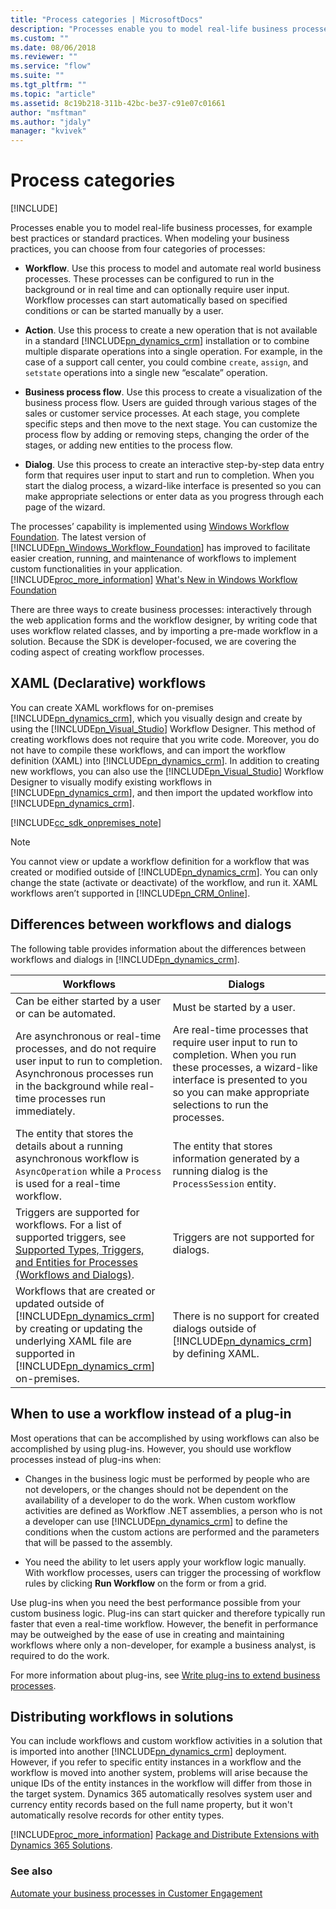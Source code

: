 ```yaml
---
title: "Process categories | MicrosoftDocs"
description: "Processes enable you to model real-life business processes, for example best practices or standard practices. When modeling your business practices, you can choose from four categories of processes: Workflow, Action, Business Process Flow, and Dialog."
ms.custom: ""
ms.date: 08/06/2018
ms.reviewer: ""
ms.service: "flow"
ms.suite: ""
ms.tgt_pltfrm: ""
ms.topic: "article"
ms.assetid: 8c19b218-311b-42bc-be37-c91e07c01661
author: "msftman"
ms.author: "jdaly"
manager: "kvivek"
---
```

# Process categories

[!INCLUDE[](../includes/cc_applies_to_update_9_0_0.md)]

Processes enable you to model real-life business processes, for example best practices or standard practices. When modeling your business practices, you can choose from four categories of processes:  

- **Workflow**. Use this process to model and automate real world business processes. These processes can be configured to run in the background or in real time and can optionally require user input. Workflow processes can start automatically based on specified conditions or can be started manually by a user.  

- **Action**. Use this process to create a new operation that is not available in a standard [!INCLUDE[pn_dynamics_crm](../includes/pn-dynamics-crm.md)] installation or to combine multiple disparate operations into a single operation. For example, in the case of a support call center, you could combine `create`, `assign`, and `setstate` operations into a single new “escalate” operation.  

- **Business process flow**. Use this process to create a visualization of the business process flow. Users are guided through various stages of the sales or customer service processes. At each stage, you complete specific steps and then move to the next stage.  You can customize the process flow by adding or removing steps, changing the order of the stages, or adding new entities to the process flow.  

- **Dialog**. Use this process to create an  interactive step-by-step data entry form that requires user input to start and run to completion. When you start the dialog process, a wizard-like interface is presented so you can make appropriate selections or enter data as you progress through each page of the wizard.  

The processes’ capability is implemented using [Windows Workflow Foundation](https://msdn.microsoft.com/vstudio/jj684582.aspx). The latest version of [!INCLUDE[pn_Windows_Workflow_Foundation](../includes/pn-windows-workflow-foundation.md)] has improved to facilitate easier creation, running, and maintenance of workflows to implement custom functionalities in your application. [!INCLUDE[proc_more_information](../includes/proc-more-information.md)] [What's New in Windows Workflow Foundation](https://msdn.microsoft.com/library/dd489410.aspx)  

There are three ways to create business processes: interactively through the web application forms and the workflow designer, by writing code that uses workflow related classes, and by importing a pre-made workflow in a solution. Because the SDK is developer-focused, we are covering the coding aspect of creating workflow processes.  

<a name="XAMLWorkflows"></a>

## XAML (Declarative) workflows

You can create XAML workflows for on-premises [!INCLUDE[pn_dynamics_crm](../includes/pn-dynamics-crm.md)], which you visually design and create by using the [!INCLUDE[pn_Visual_Studio](../includes/pn-visual-studio.md)] Workflow Designer. This method of creating workflows does not require that you write code. Moreover, you do not have to compile these workflows, and can import the workflow definition (XAML) into [!INCLUDE[pn_dynamics_crm](../includes/pn-dynamics-crm.md)]. In addition to creating new workflows, you can also use the [!INCLUDE[pn_Visual_Studio](../includes/pn-visual-studio.md)] Workflow Designer to visually modify existing workflows in [!INCLUDE[pn_dynamics_crm](../includes/pn-dynamics-crm.md)], and then import the updated workflow into [!INCLUDE[pn_dynamics_crm](../includes/pn-dynamics-crm.md)].  

[!INCLUDE[cc_sdk_onpremises_note](../includes/cc-sdk-onpremises-note.md)]
> [!NOTE]
>  You cannot view or update a workflow definition for a workflow that was created or modified outside of [!INCLUDE[pn_dynamics_crm](../includes/pn-dynamics-crm.md)]. You can only change the state (activate or deactivate) of the workflow, and run it. XAML workflows aren’t supported in [!INCLUDE[pn_CRM_Online](../includes/pn-crm-online.md)].  

<a name="bkmk_differences"></a>

## Differences between workflows and dialogs

The following table provides information about the differences between workflows and dialogs in [!INCLUDE[pn_dynamics_crm](../includes/pn-dynamics-crm.md)].  


|                                                                                                                        Workflows                                                                                                                        |                                                                                                   Dialogs                                                                                                    |
|---------------------------------------------------------------------------------------------------------------------------------------------------------------------------------------------------------------------------------------------------------|--------------------------------------------------------------------------------------------------------------------------------------------------------------------------------------------------------------|
|                                                                                                  Can be either started by a user or can be automated.                                                                                                   |                                                                                          Must be started by a user.                                                                                          |
|                                  Are asynchronous or real-time processes, and do not require user input to run to completion. Asynchronous processes run in the background while real-time processes run immediately.                                   | Are real-time processes that require user input to run to completion. When you run these processes, a wizard-like interface is presented to you so you can make appropriate selections to run the processes. |
|                                                    The entity that stores the details about a running asynchronous workflow is `AsyncOperation` while a `Process` is used for a real-time workflow.                                                     |                                                       The entity that stores information generated by a running dialog is the `ProcessSession` entity.                                                       |
|                  Triggers are supported for workflows. For a list of supported triggers, see [Supported Types, Triggers, and Entities for Processes (Workflows and Dialogs)](supported-types-triggers-entities-actions-processes.md).                   |                                                                                   Triggers are not supported for dialogs.                                                                                    |
| Workflows that are created or updated outside of [!INCLUDE[pn_dynamics_crm](../includes/pn-dynamics-crm.md)] by creating or updating the underlying XAML file are supported in [!INCLUDE[pn_dynamics_crm](../includes/pn-dynamics-crm.md)] on-premises. |                                       There is no support for created dialogs outside of [!INCLUDE[pn_dynamics_crm](../includes/pn-dynamics-crm.md)] by defining XAML.                                       |

<a name="bkmk_whentouse"></a>

## When to use a workflow instead of a plug-in

Most operations that can be accomplished by using workflows can also be accomplished by using plug-ins. However, you should use workflow processes instead of plug-ins when:  

- Changes in the business logic must be performed by people who are not developers, or the changes should not be dependent on the availability of a developer to do the work. When custom workflow activities are defined as Workflow .NET assemblies, a person who is not a developer can use [!INCLUDE[pn_dynamics_crm](../includes/pn-dynamics-crm.md)] to define the conditions when the custom actions are performed and the parameters that will be passed to the assembly.  

- You need the ability to let users apply your workflow logic manually. With workflow processes, users can trigger the processing of workflow rules by clicking **Run Workflow** on the form or from a grid.  

Use plug-ins when you need the best performance possible from your custom business logic. Plug-ins can start quicker and therefore typically run faster that even a real-time workflow. However, the benefit in performance may be outweighed by the ease of use in creating and maintaining workflows where only a non-developer, for example a business analyst, is required to do the work.  

For more information about plug-ins, see [Write plug-ins to extend business processes](write-plugin-extend-business-processes.md).  

## Distributing workflows in solutions

You can include workflows and custom workflow activities in a solution that is imported into another [!INCLUDE[pn_dynamics_crm](../includes/pn-dynamics-crm.md)] deployment. However, if you refer to specific entity instances in a workflow and the workflow is moved into another system, problems will arise because the unique IDs of the entity instances in the workflow will differ from those in the target system.  Dynamics 365 automatically resolves system user and currency entity records based on the full name property, but it won't automatically resolve records for other entity types.  

[!INCLUDE[proc_more_information](../includes/proc-more-information.md)] [Package and Distribute Extensions with Dynamics 365 Solutions](package-distribute-extensions-use-solutions.md).  

### See also

[Automate your business processes in Customer Engagement](automate-business-processes-customer-engagement.md)
